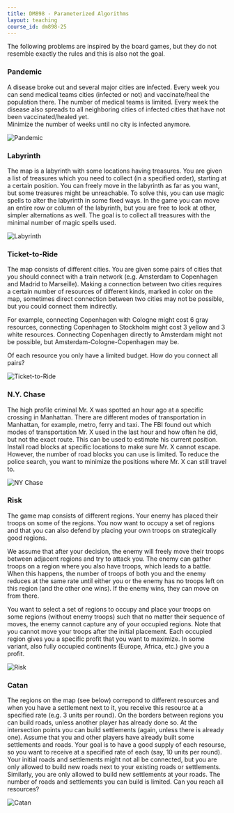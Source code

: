 ```yaml
---
title: DM898 - Parameterized Algorithms
layout: teaching
course_id: dm898-25
---
```


The following problems are inspired by the board games, but they do not resemble exactly the rules and
this is also not the goal.

### Pandemic

A disease broke out and several major cities are infected.
Every week you can send medical teams cities (infected or not) and vaccinate/heal the population there.
The number of medical teams is limited.
Every week the disease also spreads to all neighboring cities of infected cities that have not been vaccinated/healed yet.  
Minimize the number of weeks until no city is infected anymore.

![Pandemic](pandemic.jpeg)

### Labyrinth

The map is a labyrinth with some locations having treasures. You are given a list of treasures
which you need to collect (in a specified order), starting at a certain position.
You can freely move in the labyrinth as far as you want, but some treasures might be unreachable.
To solve this, you can use magic spells to alter the labyrinth in some fixed ways. In the game
you can move an entire row or column of the labyrinth, but you are free to look at other, simpler alternations as well.
The goal is to collect all treasures with the minimal number of magic spells used.

![Labyrinth](labyrinth.jpg)

### Ticket-to-Ride

The map consists of different cities. You are given some pairs of cities that you should 
connect with a train network (e.g. Amsterdam to Copenhagen and Madrid to Marseille). Making a connection between two cities requires a certain number of resources of different kinds, marked in color on the map, sometimes direct connection between two cities may not be possible, but you could connect them indirectly. 

For example, connecting Copenhagen with Cologne might cost 6 gray resources, connecting Copenhagen to Stockholm might cost 3 yellow and 3 white resources. Connecting Copenhagen directly to Amsterdam might not be possible, but Amsterdam-Cologne-Copenhagen may be.

Of each resource you only have a limited budget. How do you connect all pairs?

![Ticket-to-Ride](ticket-to-ride.jpg)

### N.Y. Chase

The high profile criminal Mr. X was spotted an hour ago at a specific crossing in Manhattan.
There are different modes of transportation in Manhattan, for example, metro, ferry and taxi.
The FBI found out which modes of transportation Mr. X used in the last hour and how often he did,
but not the exact route. This can be used to
estimate his current position. Install road blocks at specific locations to make sure
Mr. X cannot escape. However, the number of road blocks you can use is limited.
To reduce the police search, you want to minimize the positions where Mr. X can still travel to.

![NY Chase](nychase.jpg)

### Risk

The game map consists of different regions. Your enemy has placed their troops on some of the regions. 
You now want to occupy a set of regions and that you can also defend by placing your own troops on
strategically good regions. 

We assume that after your decision, the enemy will freely move their troops between adjacent regions and
try to attack you.
The enemy can gather troops on a region where you also have troops, which leads to a battle. When this happens, the number of troops of both you and the enemy reduces at the same rate until either you or the enemy has no troops left on this region (and the other one wins). If the enemy wins, they can move on from there.
 
You want to select a set of regions to occupy and place your troops on some regions (without enemy troops) such that no matter their sequence of moves, the enemy cannot capture any of your occupied regions.
Note that you cannot move your troops after the initial placement.
Each occupied region gives you a specific profit that you want to maximize.
In some variant, also fully occupied continents (Europe, Africa, etc.) give you a profit.

![Risk](risk.jpg)

### Catan
The regions on the map (see below) correpond to different resources and when you have a settlement
next to it, you receive this resource at a specified rate (e.g. 3 units per round).
On the borders between regions
you can build roads, unless another player has already done so. At the intersection points you can build settlements (again, unless there is already one).
Assume that you and other players have already built some settlements and roads. Your goal
is to have a good supply of each resourse, so you want to receive at a specified rate of each (say, 10 units per round).
Your initial roads and settlements might not all be connected,
but you are only allowed to build new roads next to
your existing roads or settlements. Similarly, you are only allowed to
build new settlements at your roads. The number of roads and settlements you can build
is limited. Can you reach all resources?

![Catan](catan.jpg)
